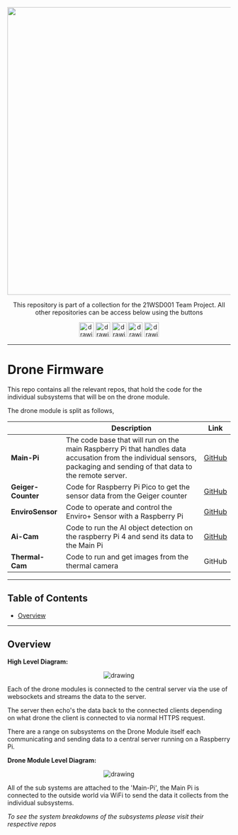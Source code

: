 <p align="center">
	<a href="https://github.com/lboroWMEME-TeamProject/CCC-ProjectDocs"><img src="https://i.imgur.com/VwT4NrJ.png" width=650></a>
	<p align="center"> This repository is part of  a collection for the 21WSD001 Team Project. 
	All other repositories can be access below using the buttons</p>
</p>

<p align="center">
	<a href="https://github.com/lboroWMEME-TeamProject/CCC-ProjectDocs"><img src="https://i.imgur.com/rBaZyub.png" alt="drawing" height = 33/></a> 
	<a href="https://github.com/lboroWMEME-TeamProject/Dashboard"><img src="https://i.imgur.com/fz7rgd9.png" alt="drawing" height = 33/></a> 
	<a href="https://github.com/lboroWMEME-TeamProject/Cloud-Server"><img src="https://i.imgur.com/bsimXcV.png" alt="drawing" height = 33/></a> 
	<a href="https://github.com/lboroWMEME-TeamProject/Drone-Firmware"><img src="https://i.imgur.com/yKFokIL.png" alt="drawing" height = 33/></a> 
	<a href="https://github.com/lboroWMEME-TeamProject/Simulated-Drone"><img src="https://i.imgur.com/WMOZbrf.png" alt="drawing" height = 33/></a>
</p>

------------

# Drone Firmware
This repo contains all the relevant repos, that hold the code for the individual subsystems that will be on the drone module.

The drone module is split as follows,
<div align="center">

||Description|Link|
|--|--|--|
| **Main-Pi** | The code base that will run on the main Raspberry Pi that handles data accusation from the individual sensors, packaging and sending of that data to the remote server. |[GitHub](https://github.com/lboroWMEME-TeamProject/Main-Pi) |
| **Geiger-Counter** | Code for Raspberry Pi Pico to get the sensor data from the Geiger counter  |[GitHub](https://github.com/lboroWMEME-TeamProject/Geiger-Counter) |
| **EnviroSensor** | Code to operate and control the Enviro+ Sensor with a Raspberry Pi |[GitHub](https://github.com/lboroWMEME-TeamProject/EnviroSensor) |
| **Ai-Cam** | Code to run the AI object detection on the raspberry Pi 4 and send its data to the Main Pi |[GitHub](https://github.com/lboroWMEME-TeamProject/ai-cam) |
| **Thermal-Cam** | Code to run and get images from the thermal camera |GitHub|


</div>

------------

## Table of Contents

- [Overview](#Overview)


------------

## Overview

**High Level Diagram:**

<p align="center">
	<img src="https://i.imgur.com/g5QJgSA.jpg" alt="drawing"/>
</p>

Each of the drone modules is connected to the central server via the use of websockets and streams the data to the server. 

The server then echo's the data back to the connected clients depending on what drone the client is connected to via normal HTTPS request.

There are a range on subsystems on the Drone Module itself each communicating and sending data to a central server running on a Raspberry Pi.

**Drone Module Level Diagram:**

<p align="center">
	<img src="https://i.imgur.com/8I0nU0g.jpg" alt="drawing"/>
</p>

All of the sub systems are attached to the 'Main-Pi', the Main Pi is connected to the outside world via WiFi to send the data it collects from the individual subsystems.

*To see the system breakdowns of the subsystems please visit their respective repos*
